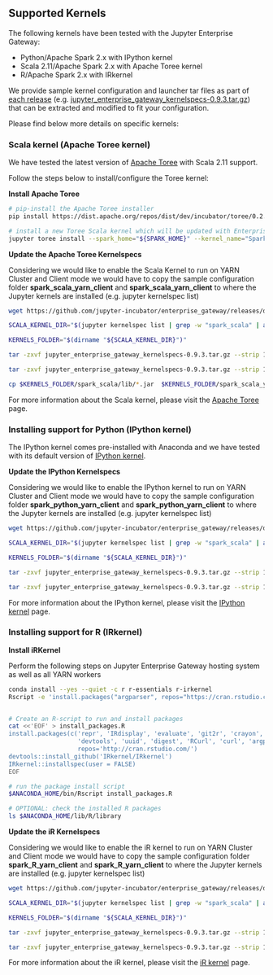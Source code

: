 
## Supported Kernels

The following kernels have been tested with the Jupyter Enterprise Gateway:

* Python/Apache Spark 2.x with IPython kernel
* Scala 2.11/Apache Spark 2.x with Apache Toree kernel
* R/Apache Spark 2.x with IRkernel

We provide sample kernel configuration and launcher tar files as part of [each release](https://github.com/jupyter-incubator/enterprise_gateway/releases)
(e.g. [jupyter_enterprise_gateway_kernelspecs-0.9.3.tar.gz](https://github.com/jupyter-incubator/enterprise_gateway/releases/download/v0.9.3/jupyter_enterprise_gateway_kernelspecs-0.9.3.tar.gz))
that can be extracted and modified to fit your configuration.

Please find below more details on specific kernels:

### Scala kernel (Apache Toree kernel)

We have tested the latest version of [Apache Toree](http://toree.apache.org/) with Scala 2.11 support.

Follow the steps below to install/configure the Toree kernel:


**Install Apache Toree**

``` Bash
# pip-install the Apache Toree installer
pip install https://dist.apache.org/repos/dist/dev/incubator/toree/0.2.0-incubating-rc5/toree-pip/toree-0.2.0.tar.gz

# install a new Toree Scala kernel which will be updated with Enterprise Gateway's custom kernel scripts
jupyter toree install --spark_home="${SPARK_HOME}" --kernel_name="Spark 2.1" --interpreters="Scala"

```

**Update the Apache Toree Kernelspecs**

Considering we would like to enable the Scala Kernel to run on YARN Cluster and Client mode
we would have to copy the sample configuration folder **spark_scala_yarn_client** and
**spark_scala_yarn_client** to where the Jupyter kernels are installed
(e.g. jupyter kernelspec list)

``` Bash
wget https://github.com/jupyter-incubator/enterprise_gateway/releases/download/download/v0.9.3/jupyter_enterprise_gateway_kernelspecs-0.9.3.tar.gz

SCALA_KERNEL_DIR="$(jupyter kernelspec list | grep -w "spark_scala" | awk '{print $2}')"

KERNELS_FOLDER="$(dirname "${SCALA_KERNEL_DIR}")"

tar -zxvf jupyter_enterprise_gateway_kernelspecs-0.9.3.tar.gz --strip 1 --directory $KERNELS_FOLDER/spark_scala_yarn_cluster/ spark_scala_yarn_cluster/

tar -zxvf jupyter_enterprise_gateway_kernelspecs-0.9.3.tar.gz --strip 1 --directory $KERNELS_FOLDER/spark_scala_yarn_client/ spark_scala_yarn_client/

cp $KERNELS_FOLDER/spark_scala/lib/*.jar  $KERNELS_FOLDER/spark_scala_yarn_cluster/lib
```

For more information about the Scala kernel, please visit the [Apache Toree](http://toree.apache.org/) page.


### Installing support for Python (IPython kernel)

The IPython kernel comes pre-installed with Anaconda and we have tested with its default version of 
[IPython kernel](http://ipython.readthedocs.io/en/stable/).


**Update the IPython Kernelspecs**

Considering we would like to enable the IPython kernel to run on YARN Cluster and Client mode
we would have to copy the sample configuration folder **spark_python_yarn_client** and
**spark_python_yarn_client** to where the Jupyter kernels are installed
(e.g. jupyter kernelspec list)

``` Bash
wget https://github.com/jupyter-incubator/enterprise_gateway/releases/download/download/v0.9.3/jupyter_enterprise_gateway_kernelspecs-0.9.3.tar.gz

SCALA_KERNEL_DIR="$(jupyter kernelspec list | grep -w "spark_scala" | awk '{print $2}')"

KERNELS_FOLDER="$(dirname "${SCALA_KERNEL_DIR}")"

tar -zxvf jupyter_enterprise_gateway_kernelspecs-0.9.3.tar.gz --strip 1 --directory $KERNELS_FOLDER/spark_python_yarn_cluster/ spark_python_yarn_cluster/

tar -zxvf jupyter_enterprise_gateway_kernelspecs-0.9.3.tar.gz --strip 1 --directory $KERNELS_FOLDER/spark_python_yarn_client/ spark_python_yarn_client/
```

For more information about the IPython kernel, please visit the [IPython kernel](http://ipython.readthedocs.io/en/stable/) page.

### Installing support for R (IRkernel)


**Install iRKernel**

Perform the following steps on Jupyter Enterprise Gateway hosting system as well as all YARN workers

```Bash
conda install --yes --quiet -c r r-essentials r-irkernel
Rscript -e 'install.packages("argparser", repos="https://cran.rstudio.com")'


# Create an R-script to run and install packages
cat <<'EOF' > install_packages.R
install.packages(c('repr', 'IRdisplay', 'evaluate', 'git2r', 'crayon', 'pbdZMQ',
                   'devtools', 'uuid', 'digest', 'RCurl', 'curl', 'argparser'),
                   repos='http://cran.rstudio.com/')
devtools::install_github('IRkernel/IRkernel')
IRkernel::installspec(user = FALSE)
EOF

# run the package install script
$ANACONDA_HOME/bin/Rscript install_packages.R

# OPTIONAL: check the installed R packages
ls $ANACONDA_HOME/lib/R/library
```
**Update the iR Kernelspecs**

Considering we would like to enable the iR kernel to run on YARN Cluster and Client mode
we would have to copy the sample configuration folder **spark_R_yarn_client** and
**spark_R_yarn_client** to where the Jupyter kernels are installed
(e.g. jupyter kernelspec list)

``` Bash
wget https://github.com/jupyter-incubator/enterprise_gateway/releases/download/download/v0.9.3/jupyter_enterprise_gateway_kernelspecs-0.9.3.tar.gz

SCALA_KERNEL_DIR="$(jupyter kernelspec list | grep -w "spark_scala" | awk '{print $2}')"

KERNELS_FOLDER="$(dirname "${SCALA_KERNEL_DIR}")"

tar -zxvf jupyter_enterprise_gateway_kernelspecs-0.9.3.tar.gz --strip 1 --directory $KERNELS_FOLDER/spark_R_yarn_cluster/ spark_R_yarn_cluster/

tar -zxvf jupyter_enterprise_gateway_kernelspecs-0.9.3.tar.gz --strip 1 --directory $KERNELS_FOLDER/spark_R_yarn_client/ spark_R_yarn_client/
```

For more information about the iR kernel, please visit the [iR kernel](https://irkernel.github.io/) page.
